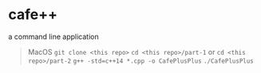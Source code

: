 # cafe++
a command line application


> MacOS
`git clone <this repo>`
`cd <this repo>/part-1` or `cd <this repo>/part-2`
`g++ -std=c++14 *.cpp -o CafePlusPlus`
`./CafePlusPlus`
